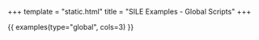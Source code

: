 +++
template = "static.html"
title = "SILE Examples - Global Scripts"
+++

{{ examples(type="global", cols=3) }}
